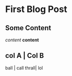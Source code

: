 # First Blog Post
## Some Content
*content*
**content**

col A | Col B
-------------
ball  | call
thrall| lol

